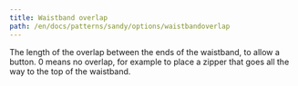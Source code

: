 ```yaml
---
title: Waistband overlap
path: /en/docs/patterns/sandy/options/waistbandoverlap
---
```


The length of the overlap between the ends of the waistband, to allow a button. 0 means no overlap, for example to place a zipper that goes all the way to the top of the waistband.